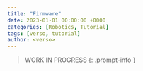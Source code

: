```yaml
---
title: "Firmware"
date: 2023-01-01 00:00:00 +0000
categories: [Robotics, Tutorial]
tags: [verso, tutorial]
author: <verso>
---
```


> WORK IN PROGRESS
{: .prompt-info }